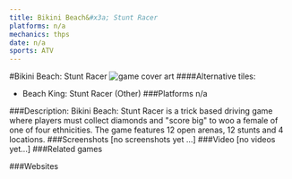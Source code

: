 ```yaml
---
title: Bikini Beach&#x3a; Stunt Racer
platforms: n/a
mechanics: thps
date: n/a
sports: ATV
---
```

#Bikini Beach: Stunt Racer
![game cover art](//images.igdb.com/igdb/image/upload/t_cover_big/yb1fhjnjjmtxaokcj3yk.jpg "Logo Title Text 1")
####Alternative tiles:
* Beach King: Stunt Racer (Other)
###Platforms
n/a

###Description:
Bikini Beach: Stunt Racer is a trick based driving game where players must collect diamonds and "score big" to woo a female of one of four ethnicities. The game features 12 open arenas, 12 stunts and 4 locations.
###Screenshots
[no screenshots yet ...]
###Video
[no videos yet...]
###Related games

###Websites

